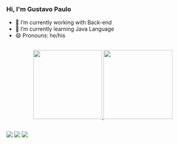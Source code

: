 ### Hi, I'm Gustavo Paulo


- 🔭 I’m currently working with Back-end
- 🌱 I’m currently learning Java Language
- 😄 Pronouns: he/his

##

<div align="center">
  <a href="https://github.com/gustavops02">
  <img height="180em" src="https://github-readme-stats.vercel.app/api?username=gustavops02&show_icons=true&theme=dark&include_all_commits=true&count_private=true"/>
  <img height="180em" src="https://github-readme-stats.vercel.app/api/top-langs/?username=gustavops02&layout=compact&langs_count=7&theme=dark"/>
</div>
  
##
  
  
<div> 

  <a href="https://instagram.com/gustavo.ps_" target="_blank"><img src="https://img.shields.io/badge/-Instagram-%23E4405F?style=for-the-badge&logo=instagram&logoColor=white" target="_blank"></a>
  <a href = "mailto:gustavo.psilvaa02@@gmail.com"><img src="https://img.shields.io/badge/-Gmail-%23333?style=for-the-badge&logo=gmail&logoColor=white" target="_blank"></a>
  <a href="https://www.linkedin.com/in/gustavo-paulo-a56351229/" target="_blank"><img src="https://img.shields.io/badge/-LinkedIn-%230077B5?style=for-the-badge&logo=linkedin&logoColor=white" target="_blank"></a> 

 
</div>

